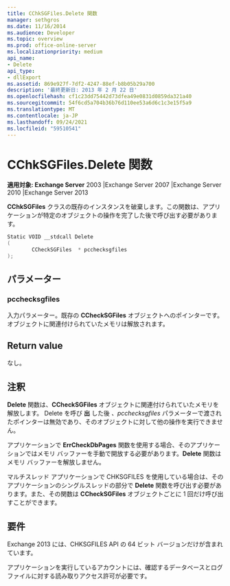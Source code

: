 ```yaml
---
title: CChkSGFiles.Delete 関数
manager: sethgros
ms.date: 11/16/2014
ms.audience: Developer
ms.topic: overview
ms.prod: office-online-server
ms.localizationpriority: medium
api_name:
- Delete
api_type:
- dllExport
ms.assetid: 869e927f-7df2-4247-88ef-b8b05b29a700
description: '最終更新日: 2013 年 2 月 22 日'
ms.openlocfilehash: cf1c23dd75442d73dfea49e0831d0859da321a40
ms.sourcegitcommit: 54f6cd5a704b36b76d110ee53a6d6c1c3e15f5a9
ms.translationtype: MT
ms.contentlocale: ja-JP
ms.lasthandoff: 09/24/2021
ms.locfileid: "59510541"
---
```

# <a name="cchksgfilesdelete-function"></a>CChkSGFiles.Delete 関数

**適用対象: Exchange Server** 2003 |Exchange Server 2007 |Exchange Server 2010 |Exchange Server 2013
  
**CChkSGFiles** クラスの既存のインスタンスを破棄します。この関数は、アプリケーションが特定のオブジェクトの操作を完了した後で呼び出す必要があります。 
  
```cs
Static VOID __stdcall Delete 
(
        CCheckSGFiles  * pcchecksgfiles
);

```

## <a name="parameters"></a>パラメーター

### <a name="pcchecksgfiles"></a>pcchecksgfiles 
  
入力パラメーター。既存の **CCheckSGFiles** オブジェクトへのポインターです。オブジェクトに関連付けられていたメモリは解放されます。 
    
## <a name="return-value"></a>Return value

なし。
  
## <a name="remarks"></a>注釈

**Delete** 関数は、**CCheckSGFiles** オブジェクトに関連付けられていたメモリを解放します。 Delete を呼び **出** した後  *、pcchecksgfiles*  パラメーターで渡されたポインターは無効であり、そのオブジェクトに対して他の操作を実行できません。 
  
アプリケーションで **ErrCheckDbPages** 関数を使用する場合、そのアプリケーションではメモリ バッファーを手動で開放する必要があります。**Delete** 関数はメモリ バッファーを解放しません。 
  
マルチスレッド アプリケーションで CHKSGFILES を使用している場合は、そのアプリケーションのシングルスレッドの部分で **Delete** 関数を呼び出す必要があります。また、その関数は **CCheckSGFiles** オブジェクトごとに 1 回だけ呼び出すことができます。  
  
## <a name="requirements"></a>要件

Exchange 2013 には、CHKSGFILES API の 64 ビット バージョンだけが含まれています。
  
アプリケーションを実行しているアカウントには、確認するデータベースとログ ファイルに対する読み取りアクセス許可が必要です。
  

